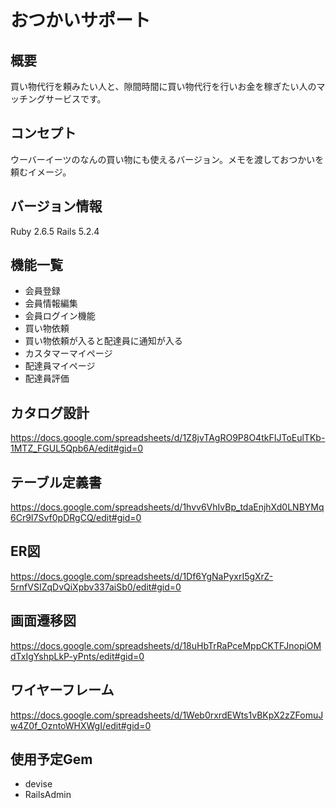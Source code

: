 # おつかいサポート

## 概要
買い物代行を頼みたい人と、隙間時間に買い物代行を行いお金を稼ぎたい人のマッチングサービスです。

## コンセプト
ウーバーイーツのなんの買い物にも使えるバージョン。メモを渡しておつかいを頼むイメージ。

## バージョン情報
Ruby 2.6.5 Rails 5.2.4

## 機能一覧
- 会員登録
- 会員情報編集
- 会員ログイン機能
- 買い物依頼
- 買い物依頼が入ると配達員に通知が入る
- カスタマーマイページ
- 配達員マイページ
- 配達員評価

## カタログ設計
https://docs.google.com/spreadsheets/d/1Z8jvTAgRO9P8O4tkFIJToEulTKb-1MTZ_FGUL5Qpb6A/edit#gid=0

## テーブル定義書
https://docs.google.com/spreadsheets/d/1hvv6VhIvBp_tdaEnjhXd0LNBYMq6Cr9I7Svf0pDRgCQ/edit#gid=0

## ER図
https://docs.google.com/spreadsheets/d/1Df6YgNaPyxrI5gXrZ-5rnfVSIZqDvQiXpbv337aiSb0/edit#gid=0

## 画面遷移図
https://docs.google.com/spreadsheets/d/18uHbTrRaPceMppCKTFJnopiOMdTxIgYshpLkP-yPnts/edit#gid=0

## ワイヤーフレーム
https://docs.google.com/spreadsheets/d/1Web0rxrdEWts1vBKpX2zZFomuJw4Z0f_OzntoWHXWgI/edit#gid=0

## 使用予定Gem
- devise
- RailsAdmin
